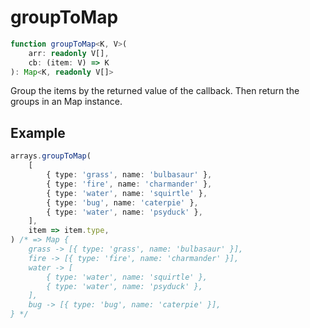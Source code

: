 # groupToMap

```ts
function groupToMap<K, V>(
    arr: readonly V[],
    cb: (item: V) => K
): Map<K, readonly V[]>
```

Group the items by the returned value of the callback. Then return the groups in an Map instance.

## Example

```ts
arrays.groupToMap(
    [
        { type: 'grass', name: 'bulbasaur' },
        { type: 'fire', name: 'charmander' },
        { type: 'water', name: 'squirtle' },
        { type: 'bug', name: 'caterpie' },
        { type: 'water', name: 'psyduck' },
    ],
    item => item.type,
) /* => Map {
    grass -> [{ type: 'grass', name: 'bulbasaur' }],
    fire -> [{ type: 'fire', name: 'charmander' }],
    water -> [
        { type: 'water', name: 'squirtle' },
        { type: 'water', name: 'psyduck' },
    ],
    bug -> [{ type: 'bug', name: 'caterpie' }],
} */
```
